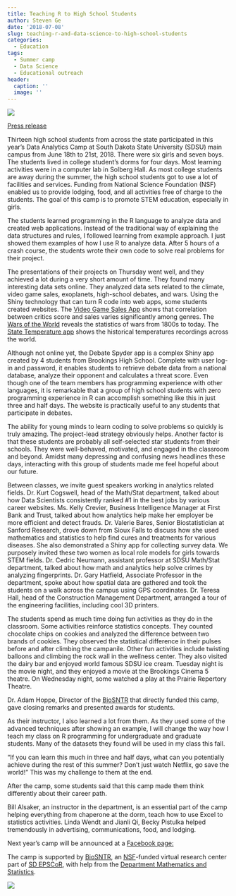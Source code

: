 ```yaml
---
title: Teaching R to High School Students
author: Steven Ge
date: '2018-07-08'
slug: teaching-r-and-data-science-to-high-school-students
categories:
  - Education
tags:
  - Summer camp
  - Data Science
  - Educational outreach
header:
  caption: ''
  image: ''
---  
```

 

![](/img/camp/image004.jpg)

[Press release](https://www.sdstate.edu/news/2018/06/students-learn-programming-app-development-camp?utm_source=hs_email&utm_medium=email&utm_content=64144462&_hsenc=p2ANqtz-_GMx-lha6-Yk5VVMEPWiMRcfAioHOCnUazL8YSbb0v3uOtt6tQmg33g99AH3R7xlkX4DHIaCWb6zyNquolgksVAvhEjw&_hsmi=64144462)

Thirteen high school students from across the state participated in this year’s Data Analytics Camp at South Dakota State University (SDSU)  main campus from June 18th to 21st, 2018. There were six girls and seven boys. The students lived in college student’s dorms for four days. Most learning activities were in a computer lab in Solberg Hall. As most college students are away during the summer, the high school students got to use a lot of facilities and services. Funding from National Science Foundation (NSF) enabled us to provide lodging, food, and all activities free of charge to the students. The goal of this camp is to promote STEM education, especially in girls.

The students learned programming in the R language to analyze data and created web applications. Instead of the traditional way of explaining the data structures and rules, I followed learning from example approach. I just showed them examples of how I use R to analyze data. After 5 hours of a crash course, the students wrote their own code to solve real problems for their project.

The presentations of their projects on Thursday went well, and they achieved a lot during a very short amount of time. They found many interesting data sets online. They analyzed data sets related to the climate, video game sales, exoplanets, high-school debates, and wars. Using the Shiny technology that can turn R code into web apps, some students created websites. The [Video Game Sales App](http://camp.shinyapps.io/VideoGames/) shows that correlation between critics score and sales varies significantly among genres. The [Wars of the World](https://camp.shinyapps.io/Noah_Klock/) reveals the statistics of wars from 1800s to today. The [State Temperature app](https://camp.shinyapps.io/StateTemperatures/) shows the historical temperatures recordings across the world.

Although not online yet, the Debate Spyder app is a complex Shiny app created by 4 students from Brookings High School. Complete with user log-in and password, it enables students to retrieve debate data from a national database, analyze their opponent and calculates a threat score. Even though one of the team members has programming experience with other languages, it is remarkable that a group of high school students with zero programming experience in R can accomplish something like this in just three and half days. The website is practically useful to any students that participate in debates.

The ability for young minds to learn coding to solve problems so quickly is truly amazing. The project-lead strategy obviously helps. Another factor is that these students are probably all self-selected star students from their schools. They were well-behaved, motivated, and engaged in the classroom and beyond. Amidst many depressing and confusing news headlines these days, interacting with this group of students made me feel hopeful about our future.

Between classes, we invite guest speakers working in analytics related fields. Dr. Kurt Cogswell, head of the Math/Stat department, talked about how Data Scientists consistently ranked #1 in the best jobs by various career websites. Ms. Kelly Crevier, Business Intelligence Manager at First Bank and Trust, talked about how analytics help make her employer be more efficient and detect frauds. Dr. Valerie Bares, Senior Biostatistician at Sanford Research, drove down from Sioux Falls to discuss how she used mathematics and statistics to help find cures and treatments for various diseases. She also demonstrated a Shiny app for collecting survey data. We purposely invited these two women as local role models for girls towards STEM fields. Dr. Cedric Neumann, assistant professor at SDSU Math/Stat department, talked about how math and analytics help solve crimes by analyzing fingerprints. Dr. Gary Hatfield, Associate Professor in the department, spoke about how spatial data are gathered and took the students on a walk across the campus using GPS coordinates. Dr. Teresa Hall, head of the Construction Management Department, arranged a tour of the engineering facilities, including cool 3D printers.

The students spend as much time doing fun activities as they do in the classroom. Some activities reinforce statistics concepts. They counted chocolate chips on cookies and analyzed the difference between two brands of cookies. They observed the statistical difference in their pulses before and after climbing the campanile. Other fun activities include twisting balloons and climbing the rock wall in the wellness center. They also visited the dairy bar and enjoyed world famous SDSU ice cream. Tuesday night is the movie night, and they enjoyed a movie at the Brookings Cinema 5 theatre. On Wednesday night, some watched a play at the Prairie Repertory Theatre.

Dr. Adam Hoppe, Director of the [BioSNTR](http://biosntr.org/) that directly funded this camp, gave closing remarks and presented awards for students.

As their instructor, I also learned a lot from them. As they used some of the advanced techniques after showing an example, I will change the way how I teach my class on R programming for undergraduate and graduate students. Many of the datasets they found will be used in my class this fall.

“If you can learn this much in three and half days, what can you potentially achieve during the rest of this summer? Don’t just watch Netflix, go save the world!” This was my challenge to them at the end.

After the camp, some students said that this camp made them think differently about their career path.

Bill Alsaker, an instructor in the department, is an essential part of the camp helping everything from chaperone at the dorm, teach how to use Excel to statistics activities. Linda Wendt and Jianli Qi, Becky Pistulka helped tremendously in advertising, communications, food, and lodging.

Next year’s camp will be announced at a [Facebook page:](https://www.facebook.com/SDSUDataAnalytics/)

The camp is supported by [BioSNTR](http://biosntr.org/), an [NSF](https://www.nsf.gov/)-funded virtual research center part of [SD EPSCoR](http://sdepscor.org/), with help from the [Department Mathematics and Statistics](https://www.sdstate.edu/mathematics-statistics).

![](/img/image006.png)
